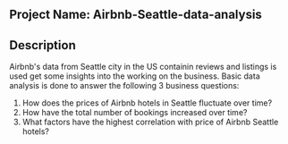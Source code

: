 ## Project Name: Airbnb-Seattle-data-analysis

## Description
Airbnb's data from Seattle city in the US containin reviews and listings is used get some insights into the working on the business. Basic data analysis is done to answer the following 3 business questions:

1. How does the prices of Airbnb hotels in Seattle fluctuate over time?
2. How have the total number of bookings increased over time?
3. What factors have the highest correlation with price of Airbnb Seattle hotels?


